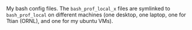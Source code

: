 My bash config files. The `bash_prof_local_x` files are symlinked to 
`bash_prof_local` on different machines (one desktop, one laptop, one
for Ttian (ORNL), and one for my ubuntu VMs).
